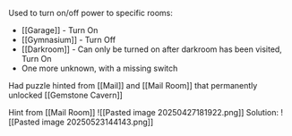 Used to turn on/off power to specific rooms:
- [[Garage]] - Turn On
- [[Gymnasium]] - Turn Off
- [[Darkroom]] - Can only be turned on after darkroom has been visited, Turn On
- One more unknown, with a missing switch

Had puzzle hinted from [[Mail]] and [[Mail Room]] that permanently unlocked [[Gemstone Cavern]]

Hint from [[Mail Room]]
![[Pasted image 20250427181922.png]]
Solution:
![[Pasted image 20250523144143.png]]